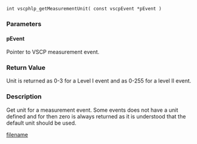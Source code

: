 

```clike
int vscphlp_getMeasurementUnit( const vscpEvent *pEvent )
```

### Parameters

#### pEvent
Pointer to VSCP measurement event.

### Return Value
Unit is returned as 0-3 for a Level I event and as 0-255 for a level II event. 

### Description
Get unit for a measurement event. Some events does not have a unit defined and for then zero is always returned as it is understood that the default unit should be used. 



[filename](./bottom_copyright.md ':include')